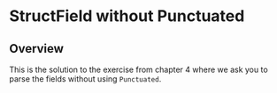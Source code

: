 # StructField without Punctuated 

## Overview

This is the solution to the exercise from chapter 4 where we ask you to parse the fields without using `Punctuated`.
